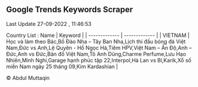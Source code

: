 

## Google Trends Keywords Scraper 
 
Last Update 27-09-2022 , 11:46:53

Country List :
 Name  | Keyword |
| ------------- | ------------- |
| VIETNAM | Học và làm theo Bác,Bồ Đào Nha – Tây Ban Nha,Lịch thi đấu bóng đá Việt Nam,Đức vs Anh,Lệ Quyên - Hồ Ngọc Hà,Tiêm HPV,Việt Nam – Ấn Độ,Anh – Đức,Anh vs Đức,Bản đồ Việt Nam,Tô Anh Dũng,Charme Perfume,Lưu Hạo Nhiên,Minh Nghi,Garage hạnh phúc tập 22,Interpol,Hà Lan vs Bỉ,Karik,Xổ số miền Nam ngày 25 tháng 09,Kim Kardashian |



© Abdul Muttaqin 
